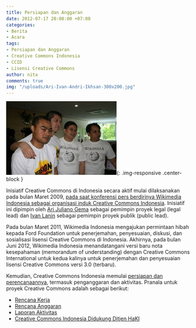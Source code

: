 ```yaml
---
title: Persiapan dan Anggaran
date: 2012-07-17 20:08:00 +07:00
categories:
- Berita
- Acara
tags:
- Persiapan dan Anggaran
- Creative Commons Indonesia
- CCID
- Lisensi Creative Commons
author: nita
comments: true
img: "/uploads/Ari-Ivan-Andri-Ikhsan-300x200.jpg"
---
```


![Ari-Ivan-Andri-Ikhsan-300x200.jpg](/uploads/Ari-Ivan-Andri-Ikhsan-300x200.jpg){: .img-responsive .center-block }

Inisiatif Creative Commons di Indonesia secara aktif mulai dilaksanakan pada bulan Maret 2009, [pada saat konferensi pers berdirinya Wikimedia Indonesia sebagai organisasi induk Creative Commons Indonesia](http://inet.detik.com/read/2009/03/20/173019/1102709/399/creative-commons-siap-disinergikan-dengan-uu-hak-cipta). Inisiatif ini dipimpin oleh [Ari Juliano Gema](http://arijuliano.blogspot.com/) sebagai pemimpin proyek legal (legal lead) dan [Ivan Lanin](http://ivanlanin.wordpress.com/) sebagai pemimpin proyek publik (public lead).

Pada bulan Maret 2011, Wikimedia Indonesia mengajukan permintaan hibah kepada Ford Foundation untuk penerjemahan, penyesuaian, diskusi, dan sosialisasi lisensi Creative Commons di Indonesia. Akhirnya, pada bulan Juni 2012, Wikimedia Indonesia menandatangani versi baru nota kesepahaman (memorandum of understanding) dengan Creative Commons International untuk kedua kalinya untuk penerjemahan dan penyesuaian lisensi Creative Commons versi 3.0 (terbaru).

Kemudian, Creative Commons Indonesia memulai [persiapan dan perencanaannya](http://wikimedia.or.id/wiki/Karya_Cipta_Bersama_Indonesia), termasuk penganggaran dan aktivitas. Pranala untuk proyek Creative Commons adalah sebagai berikut:

* [Rencana Kerja](http://wiki.creativecommons.or.id/Karya_Cipta_Bersama_Indonesia/Rencana_Berbasis_Hasil)
* [Rencana Anggaran](http://wiki.creativecommons.or.id/Karya_Cipta_Bersama_Indonesia/Rencana_Anggaran)
* [Laporan Aktivitas](http://wiki.creativecommons.or.id/Karya_Cipta_Bersama_Indonesia/Laporan_Aktivitas)
* [Creative Commons Indonesia Didukung Ditjen HaKI](http://ictwatch.com/internetsehat/2012/07/10/creative-commons-indonesia-didukung-dirjen-haki/)
